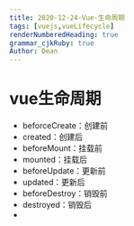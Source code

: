 ```yaml
---
title: 2020-12-24-Vue-生命周期
tags: [vuejs,vueLifecycle]
renderNumberedHeading: true
grammar_cjkRuby: true
Author: Dean
---
```

# vue生命周期
- beforceCreate：创建前
- created：创建后
- beforeMount：挂载前
- mounted：挂载后
- beforeUpdate：更新前
- updated：更新后
- beforeDestroy：销毁前
- destroyed：销毁后
- 

